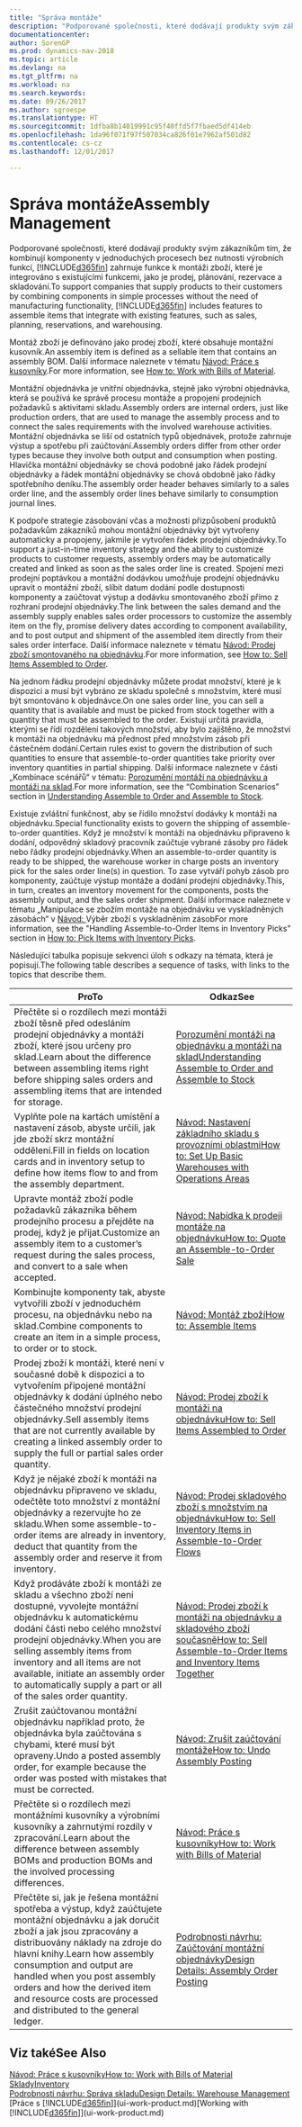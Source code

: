 ```yaml
---
title: "Správa montáže"
description: "Podporované společnosti, které dodávají produkty svým zákazníkům tím, že kombinují komponenty v jednoduchých procesech bez nutnosti výrobních funkcí, ale s funkcemi pro montáž zboží, které se integrují s existujícími funkcemi, jako je prodej, plánování, rezervace a skladování."
documentationcenter: 
author: SorenGP
ms.prod: dynamics-nav-2018
ms.topic: article
ms.devlang: na
ms.tgt_pltfrm: na
ms.workload: na
ms.search.keywords: 
ms.date: 09/26/2017
ms.author: sgroespe
ms.translationtype: HT
ms.sourcegitcommit: 1dfba8b14019991c95f40ffd5f7fbaed5df414eb
ms.openlocfilehash: 1da96f071f97f507034ca826f01e7962af501d82
ms.contentlocale: cs-cz
ms.lasthandoff: 12/01/2017

---
```

# <a name="assembly-management"></a><span data-ttu-id="ce73c-103">Správa montáže</span><span class="sxs-lookup"><span data-stu-id="ce73c-103">Assembly Management</span></span>
<span data-ttu-id="ce73c-104">Podporované společnosti, které dodávají produkty svým zákazníkům tím, že kombinují komponenty v jednoduchých procesech bez nutnosti výrobních funkcí, [!INCLUDE[d365fin](includes/d365fin_md.md)] zahrnuje funkce k montáži zboží, které je integrováno s existujícími funkcemi, jako je prodej, plánování, rezervace a skladování.</span><span class="sxs-lookup"><span data-stu-id="ce73c-104">To support companies that supply products to their customers by combining components in simple processes without the need of manufacturing functionality, [!INCLUDE[d365fin](includes/d365fin_md.md)] includes features to assemble items that integrate with existing features, such as sales, planning, reservations, and warehousing.</span></span>  

 <span data-ttu-id="ce73c-105">Montáž zboží je definováno jako prodej zboží, které obsahuje montážní kusovník.</span><span class="sxs-lookup"><span data-stu-id="ce73c-105">An assembly item is defined as a sellable item that contains an assembly BOM.</span></span> <span data-ttu-id="ce73c-106">Další informace naleznete v tématu [Návod: Práce s kusovníky](inventory-how-work-BOMs.md).</span><span class="sxs-lookup"><span data-stu-id="ce73c-106">For more information, see [How to: Work with Bills of Material](inventory-how-work-BOMs.md).</span></span>

 <span data-ttu-id="ce73c-107">Montážní objednávka je vnitřní objednávka, stejně jako výrobní objednávka, která se používá ke správě procesu montáže a propojení prodejních požadavků s aktivitami skladu.</span><span class="sxs-lookup"><span data-stu-id="ce73c-107">Assembly orders are internal orders, just like production orders, that are used to manage the assembly process and to connect the sales requirements with the involved warehouse activities.</span></span> <span data-ttu-id="ce73c-108">Montážní objednávka se liší od ostatních typů objednávek, protože zahrnuje výstup a spotřebu při zaúčtování.</span><span class="sxs-lookup"><span data-stu-id="ce73c-108">Assembly orders differ from other order types because they involve both output and consumption when posting.</span></span> <span data-ttu-id="ce73c-109">Hlavička montážní objednávky se chová podobně jako řádek prodejní objednávky a řádek montážní objednávky se chová obdobně jako řádky spotřebního deníku.</span><span class="sxs-lookup"><span data-stu-id="ce73c-109">The assembly order header behaves similarly to a sales order line, and the assembly order lines behave similarly to consumption journal lines.</span></span>  

 <span data-ttu-id="ce73c-110">K podpoře strategie zásobování včas a možnosti přizpůsobení produktů požadavkům zákazníků mohou montážní objednávky být vytvořeny automaticky a propojeny, jakmile je vytvořen řádek prodejní objednávky.</span><span class="sxs-lookup"><span data-stu-id="ce73c-110">To support a just-in-time inventory strategy and the ability to customize products to customer requests, assembly orders may be automatically created and linked as soon as the sales order line is created.</span></span> <span data-ttu-id="ce73c-111">Spojení mezi prodejní poptávkou a montážní dodávkou umožňuje prodejní objednávku upravit o  montážní zboží, slíbit datum dodání podle dostupnosti komponenty a zaúčtovat výstup a dodávku smontovaného zboží přímo z rozhraní prodejní objednávky.</span><span class="sxs-lookup"><span data-stu-id="ce73c-111">The link between the sales demand and the assembly supply enables sales order processors to customize the assembly item on the fly, promise delivery dates according to component availability, and to post output and shipment of the assembled item directly from their sales order interface.</span></span> <span data-ttu-id="ce73c-112">Další informace naleznete v tématu [Návod: Prodej zboží smontovaného na objednávku](assembly-how-to-sell-items-assembled-to-order.md).</span><span class="sxs-lookup"><span data-stu-id="ce73c-112">For more information, see [How to: Sell Items Assembled to Order](assembly-how-to-sell-items-assembled-to-order.md).</span></span>  

 <span data-ttu-id="ce73c-113">Na jednom řádku prodejní objednávky můžete prodat množství, které je k dispozici a musí být vybráno ze skladu společně s množstvím, které musí být smontováno k objednávce.</span><span class="sxs-lookup"><span data-stu-id="ce73c-113">On one sales order line, you can sell a quantity that is available and must be picked from stock together with a quantity that must be assembled to the order.</span></span> <span data-ttu-id="ce73c-114">Existují určitá pravidla, kterými se řídí rozdělení takových množství, aby bylo zajištěno, že množství k montáži na objednávku má přednost před množstvím zásob při částečném dodání.</span><span class="sxs-lookup"><span data-stu-id="ce73c-114">Certain rules exist to govern the distribution of such quantities to ensure that assemble-to-order quantities take priority over inventory quantities in partial shipping.</span></span> <span data-ttu-id="ce73c-115">Další informace naleznete v části „Kombinace scénářů“ v tématu: [Porozumění montáži na objednávku a montáži na sklad](assembly-assemble-to-order-or-assemble-to-stock.md).</span><span class="sxs-lookup"><span data-stu-id="ce73c-115">For more information, see the “Combination Scenarios” section in [Understanding Assemble to Order and Assemble to Stock](assembly-assemble-to-order-or-assemble-to-stock.md).</span></span>  

 <span data-ttu-id="ce73c-116">Existuje zvláštní funkčnost, aby se řídilo množství dodávky k montáži na objednávku.</span><span class="sxs-lookup"><span data-stu-id="ce73c-116">Special functionality exists to govern the shipping of assemble-to-order quantities.</span></span> <span data-ttu-id="ce73c-117">Když je množství k montáži na objednávku připraveno k dodání, odpovědný skladový pracovník zaúčtuje vybrané zásoby pro řádek nebo řádky prodejní objednávky.</span><span class="sxs-lookup"><span data-stu-id="ce73c-117">When an assemble-to-order quantity is ready to be shipped, the warehouse worker in charge posts an inventory pick for the sales order line(s) in question.</span></span> <span data-ttu-id="ce73c-118">To zase vytváří pohyb zásob pro komponenty, zaúčtuje výstup montáže a dodání prodejní objednávky.</span><span class="sxs-lookup"><span data-stu-id="ce73c-118">This, in turn, creates an inventory movement for the components, posts the assembly output, and the sales order shipment.</span></span> <span data-ttu-id="ce73c-119">Další informace naleznete v tématu „Manipulace se zbožím montáže na objednávku ve vyskladněných zásobách“ v [Návod: ](warehouse-how-to-pick-items-with-inventory-picks.md)Výběr zboží s vyskladněním zásob</span><span class="sxs-lookup"><span data-stu-id="ce73c-119">For more information, see the "Handling Assemble-to-Order Items in Inventory Picks” section in [How to: Pick Items with Inventory Picks](warehouse-how-to-pick-items-with-inventory-picks.md).</span></span>

<span data-ttu-id="ce73c-120">Následující tabulka popisuje sekvenci úloh s odkazy na témata, která je popisují.</span><span class="sxs-lookup"><span data-stu-id="ce73c-120">The following table describes a sequence of tasks, with links to the topics that describe them.</span></span>   

|<span data-ttu-id="ce73c-121">**Pro**</span><span class="sxs-lookup"><span data-stu-id="ce73c-121">**To**</span></span>|<span data-ttu-id="ce73c-122">**Odkaz**</span><span class="sxs-lookup"><span data-stu-id="ce73c-122">**See**</span></span>|  
|------------|-------------|  
|<span data-ttu-id="ce73c-123">Přečtěte si o rozdílech mezi montáži zboží těsně před odesláním prodejní objednávky a montáži zboží, které jsou určeny pro sklad.</span><span class="sxs-lookup"><span data-stu-id="ce73c-123">Learn about the difference between assembling items right before shipping sales orders and assembling items that are intended for storage.</span></span>|[<span data-ttu-id="ce73c-124">Porozumění montáži na objednávku a montáži na sklad</span><span class="sxs-lookup"><span data-stu-id="ce73c-124">Understanding Assemble to Order and Assemble to Stock</span></span>](assembly-assemble-to-order-or-assemble-to-stock.md)|
|<span data-ttu-id="ce73c-125">Vyplňte pole na kartách umístění a nastavení zásob, abyste určili, jak jde zboží skrz montážní oddělení.</span><span class="sxs-lookup"><span data-stu-id="ce73c-125">Fill in fields on location cards and in inventory setup to define how items flow to and from the assembly department.</span></span>|[<span data-ttu-id="ce73c-126">Návod: Nastavení základního skladu s provozními oblastmi</span><span class="sxs-lookup"><span data-stu-id="ce73c-126">How to: Set Up Basic Warehouses with Operations Areas</span></span>](warehouse-how-to-set-up-basic-warehouses-with-operations-areas.md)|
|<span data-ttu-id="ce73c-127">Upravte montáž zboží podle požadavků zákazníka během prodejního procesu a přejděte na prodej, když je přijat.</span><span class="sxs-lookup"><span data-stu-id="ce73c-127">Customize an assembly item to a customer’s request during the sales process, and convert to a sale when accepted.</span></span>|[<span data-ttu-id="ce73c-128">Návod: Nabídka k prodeji montáže na objednávku</span><span class="sxs-lookup"><span data-stu-id="ce73c-128">How to: Quote an Assemble-to-Order Sale</span></span>](assembly-how-to-quote-an-assemble-to-order-sale.md)|
|<span data-ttu-id="ce73c-129">Kombinujte komponenty tak, abyste vytvořili zboží v jednoduchém procesu, na objednávku nebo na sklad.</span><span class="sxs-lookup"><span data-stu-id="ce73c-129">Combine components to create an item in a simple process, to order or to stock.</span></span>|[<span data-ttu-id="ce73c-130">Návod: Montáž zboží</span><span class="sxs-lookup"><span data-stu-id="ce73c-130">How to: Assemble Items</span></span>](assembly-how-to-assemble-items.md)|  
|<span data-ttu-id="ce73c-131">Prodej zboží k montáži, které není v současné době k dispozici a to vytvořením připojené montážní objednávky k dodání úplného nebo částečného množství prodejní objednávky.</span><span class="sxs-lookup"><span data-stu-id="ce73c-131">Sell assembly items that are not currently available by creating a linked assembly order to supply the full or partial sales order quantity.</span></span>|[<span data-ttu-id="ce73c-132">Návod: Prodej zboží k montáži na objednávku</span><span class="sxs-lookup"><span data-stu-id="ce73c-132">How to: Sell Items Assembled to Order</span></span>](assembly-how-to-sell-items-assembled-to-order.md)|
|<span data-ttu-id="ce73c-133">Když je nějaké zboží k montáži na objednávku připraveno ve skladu, odečtěte toto množství z montážní objednávky a rezervujte ho ze skladu.</span><span class="sxs-lookup"><span data-stu-id="ce73c-133">When some assemble-to-order items are already in inventory, deduct that quantity from the assembly order and reserve it from inventory.</span></span>|[<span data-ttu-id="ce73c-134">Návod: Prodej skladového zboží s množstvím na objednávku</span><span class="sxs-lookup"><span data-stu-id="ce73c-134">How to: Sell Inventory Items in Assemble-to-Order Flows</span></span>](assembly-how-to-sell-inventory-items-in-assemble-to-order-flows.md)|  
|<span data-ttu-id="ce73c-135">Když prodáváte zboží k montáži ze skladu a všechno zboží není dostupné, vyvolejte montážní objednávku k automatickému dodání části nebo celého množství prodejní objednávky.</span><span class="sxs-lookup"><span data-stu-id="ce73c-135">When you are selling assembly items from inventory and all items are not available, initiate an assembly order to automatically supply a part or all of the sales order quantity.</span></span>|[<span data-ttu-id="ce73c-136">Návod: Prodej zboží k montáži na objednávku a skladového zboží současně</span><span class="sxs-lookup"><span data-stu-id="ce73c-136">How to: Sell Assemble-to-Order Items and Inventory Items Together</span></span>](assembly-how-to-sell-assemble-to-order-items-and-inventory-items-together.md)|
|<span data-ttu-id="ce73c-137">Zrušit zaúčtovanou montážní objednávku například proto, že objednávka byla zaúčtována s chybami, které musí být opraveny.</span><span class="sxs-lookup"><span data-stu-id="ce73c-137">Undo a posted assembly order, for example because the order was posted with mistakes that must be corrected.</span></span>|[<span data-ttu-id="ce73c-138">Návod: Zrušit zaúčtování montáže</span><span class="sxs-lookup"><span data-stu-id="ce73c-138">How to: Undo Assembly Posting</span></span>](assembly-how-to-undo-assembly-posting.md)|
|<span data-ttu-id="ce73c-139">Přečtěte si o rozdílech mezi montážními kusovníky a výrobními kusovníky a zahrnutými rozdíly v zpracování.</span><span class="sxs-lookup"><span data-stu-id="ce73c-139">Learn about the difference between assembly BOMs and production BOMs and the involved processing differences.</span></span>|[<span data-ttu-id="ce73c-140">Návod: Práce s kusovníky</span><span class="sxs-lookup"><span data-stu-id="ce73c-140">How to: Work with Bills of Material</span></span>](inventory-how-work-BOMs.md)|
|<span data-ttu-id="ce73c-141">Přečtěte si, jak je řešena montážní spotřeba a výstup, když zaúčtujete montážní objednávku a jak doručit zboží a jak jsou zpracovány a distribuovány náklady na zdroje do hlavní knihy.</span><span class="sxs-lookup"><span data-stu-id="ce73c-141">Learn how assembly consumption and output are handled when you post assembly orders and how the derived item and resource costs are processed and distributed to the general ledger.</span></span>|[<span data-ttu-id="ce73c-142">Podrobnosti návrhu: Zaúčtování montážní objednávky</span><span class="sxs-lookup"><span data-stu-id="ce73c-142">Design Details: Assembly Order Posting</span></span>](design-details-assembly-order-posting.md)|  

## <a name="see-also"></a><span data-ttu-id="ce73c-143">Viz také</span><span class="sxs-lookup"><span data-stu-id="ce73c-143">See Also</span></span>  
[<span data-ttu-id="ce73c-144">Návod: Práce s kusovníky</span><span class="sxs-lookup"><span data-stu-id="ce73c-144">How to: Work with Bills of Material</span></span>](inventory-how-work-BOMs.md)  
[<span data-ttu-id="ce73c-145">Sklady</span><span class="sxs-lookup"><span data-stu-id="ce73c-145">Inventory</span></span>](inventory-manage-inventory.md)  
[<span data-ttu-id="ce73c-146">Podrobnosti návrhu: Správa skladu</span><span class="sxs-lookup"><span data-stu-id="ce73c-146">Design Details: Warehouse Management</span></span>](design-details-warehouse-management.md)  
<span data-ttu-id="ce73c-147">[Práce s [!INCLUDE[d365fin](includes/d365fin_md.md)]](ui-work-product.md)</span><span class="sxs-lookup"><span data-stu-id="ce73c-147">[Working with [!INCLUDE[d365fin](includes/d365fin_md.md)]](ui-work-product.md)</span></span>

